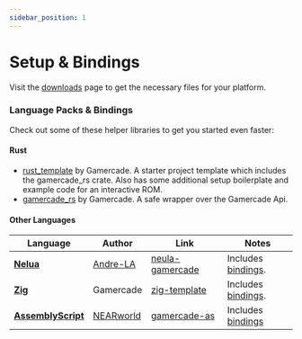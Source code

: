 ```yaml
---
sidebar_position: 1
---
```

# Setup & Bindings

Visit the [downloads](/downloads) page to get the necessary files for your platform.

### Language Packs & Bindings

Check out some of these helper libraries to get you started even faster:

#### Rust

- [rust_template](https://github.com/gamercade-io/rust_template) by Gamercade. A starter project template which includes the gamercade_rs crate. Also has some additional setup boilerplate and example code for an interactive ROM.
- [gamercade_rs](https://github.com/gamercade-io/gamercade_console/tree/main/gamercade_rs) by Gamercade. A safe wrapper over the Gamercade Api.


#### Other Languages

| Language | Author | Link | Notes |
| --- | --- | --- | --- |
| [**Nelua**](https://nelua.io/) | [Andre-LA](https://codeberg.org/Andre-LA) | [neula-gamercade](https://codeberg.org/Andre-LA/nelua-gamercade) | Includes [bindings](https://codeberg.org/Andre-LA/nelua-gamercade/src/branch/main/gamercade.nelua). |
| [**Zig**](https://ziglang.org/) | Gamercade | [zig-template](https://github.com/gamercade-io/zig-template) | Includes [bindings](https://github.com/gamercade-io/zig-template/tree/main/gamercade). |
| [**AssemblyScript**](https://www.assemblyscript.org/) | [NEARworld](https://github.com/NEARworld) | [gamercade-as](https://github.com/NEARworld/gamercade-as) | Includes [bindings](https://github.com/NEARworld/gamercade-as/blob/main/gamercade/gamercade-raw.ts) |
